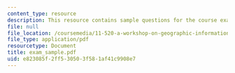 ```yaml
---
content_type: resource
description: This resource contains sample questions for the course exam.
file: null
file_location: /coursemedia/11-520-a-workshop-on-geographic-information-systems-fall-2005/e823085f2ff530503f581af41c9908e7_exam_sample.pdf
file_type: application/pdf
resourcetype: Document
title: exam_sample.pdf
uid: e823085f-2ff5-3050-3f58-1af41c9908e7
---
```

